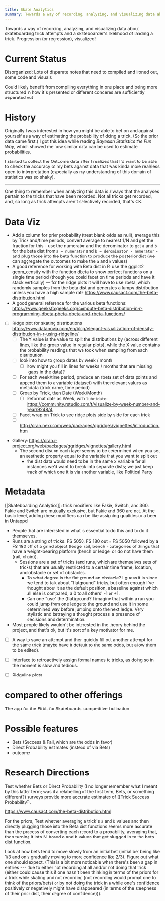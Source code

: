 ```yaml
---
title: Skate Analytics
summary: Towards a way of recording, analyzing, and visualizing data about skateboarding trick attempts and a skateboarder's likelihood of landing a trick. Progression (or regression), visualized!
---
```


Towards a way of recording, analyzing, and visualizing data about skateboarding trick attempts and a skateboarder's likelihood of landing a trick. Progression (or regression), visualized!

# Current Status
Disorganized: Lots of disparate notes that need to compiled and ironed out, some code and visuals

Could likely benefit from compiling everything in one place and being more structured in how it's presented or different concerns are sufficiently separated out

# History
Originally I was interested in how you might be able to bet on and against yourself as a way of estimating the probability of doing a trick. (So the prior data came first.) I got this idea while reading *Bayesian Statistics the Fun Way*, which showed me how similar data can be used to estimate probabilities.

I started to collect the Outcome data after I realized that I'd want to be able to check the accuracy of my bets against data that was kinda more real/less open to interpretation (especially as my understanding of this domain of statistics was so shaky).

---

One thing to remember when analyzing this data is always that the analyses pertain to the tricks that have been recorded. Not all tricks get recorded, and, so long as trick attempts aren't selectively recorded, that's OK.

# Data Viz
- Add a column for prior probability (treat blank odds as null), average this by Trick and/time periods, convert average to nearest 1/N and get the fraction for this - use the numerator and the denominator to get `a` and `b` for the beta dist from `a = numerator` and `b = denominator - numerator` - and plug those into the beta function to produce the posterior dist (we can aggregate the outcomes to make the `a` and `b` values)
- A good reference for working with Beta dist in R; use the ggplot2 geom_density with the function dbeta to show perfect functions on a single time period (though you could facet on time periods and have it stack vertically) — for the ridge plots it will have to use rbeta, which randomly samples from the beta dist and generates a lumpy distribution unless you have a high sample rate https://www.causact.com/the-beta-distribution.html
- A good general reference for the various beta functions: https://www.geeksforgeeks.org/compute-beta-distribution-in-r-programming-dbeta-pbeta-qbeta-and-rbeta-functions/

- [ ] Ridge plot for skating distributions https://www.datanovia.com/en/blog/elegant-visualization-of-density-distribution-in-r-using-ridgeline/
	- [ ] The Y value is the value to split the distributions by (across different lines, like the group value in regular plots), while the X value contains the probability readings that we took when sampling from each distribution
	- [ ] look into how to group dates by week / month
		- [ ] how might you fill in lines for weeks / months that are missing (gaps in the data)?
	- [ ] For each week/time period, produce an rbeta set of data points and append them to a variable (dataset) with the relevant values as metadata (trick name, time period)
	- [ ] Group by Trick, then Date (Week/Month)
		- [ ] Reformat date as Week, with `lubridate`: https://community.rstudio.com/t/visualize-by-week-number-and-year/9248/4
	- [ ] Facet wrap on Trick to see ridge plots side by side for each trick
	- [ ] http://cran.nexr.com/web/packages/ggridges/vignettes/introduction.html
- Gallery: https://cran.r-project.org/web/packages/ggridges/vignettes/gallery.html
	- The second dist on each layer seems to be determined when you set an aesthetic property equal to the variable that you want to split out
		- the dist data would need to be in the same x variable for all instances we'd want to break into separate dists; we just keep track of which one it is via another variable, like Political Party

# Metadata
[[Skateboarding Analytics]]: trick modifiers like Fakie, Switch, and 360. Fakie and Switch are mutually exclusive, but Fakie and 360 are not. At the basic level, adding these modifiers can be like assigning qualities to a beer in Untappd.
- People that are interested in what is essential to do this and to do it themselves.
- Runs are a string of tricks. FS 5050, FS 180 out = FS 5050 followed by a FS 180 off of a grind object (ledge, rail, bench - categories of things that have a weight-bearing platform (bench or ledge) or do not have them (rail, chain)).
	- Sessions are a set of tricks (and runs, which are themselves sets of tricks) that are usually restricted to a certain time frame, location, and obstacle or set of obstacles.
		- To what degree is the flat ground an obstacle? I guess it is since we tend to talk about "flatground" tricks, but often enough I've thought about it as the default position, a baseline against which all else is compared, a 0 to all others' -1 or +1.
		- Can one "use" the (flat)ground? I imagine that within a run you could jump from one ledge to the ground and use it in some determined way before jumping onto the next ledge. Very stylistic and betraying a thought process, a presence of decisions and determination.
- Most people likely wouldn't be interested in the theory behind the project, and that's ok, but it's sort of a key motivator for me.
- [ ] A way to save an attempt and then quickly fill out another attempt for the same trick (maybe have it default to the same odds, but allow them to be edited).
- [ ] Interface to retroactively assign formal names to tricks, as doing so in the moment is slow and tedious.
- [ ] Ridgeline plots


# compared to other offerings
The app for the Fitbit for Skateboards: competitive inclination

# Possible features
- Bets (Success & Fail, which are the odds in favor)
- Direct Probability estimates (instead of via Bets)
- outcome

# Research Directions
Test whether Bets or Direct Probability (I no longer remember what I meant by this latter term; was it a relabelling of the first term, Bets, or something different?) surveys provide more accurate estimates of [[Trick Success Probability]].

https://www.causact.com/the-beta-distribution.html

For the priors,
Test whether averaging a trick's `a` and `b` values and then directly plugging those into the Beta dist functions seems more accurate than the process of converting each record to a probability, averaging that, then turning it into N-based a and b values that get plugged in to the beta dist function.

Look at how bets tend to move slowly from an initial bet (initial bet being like 1/3 and only gradually moving to more confidence like 2/3). Figure out what one should expect. (This is a bit more noticable when there's been a gap in entries --- due to either not recording at all and/or not doing that trick (either could cause this if one hasn't been thinking in terms of the priors for a trick while skating and not recording (not recording would prompt one to think of the priors/bets) or by not doing the trick in a while one's confidence positively or negatively might have disappeared (in terms of the steepness of their prior dist, their degree of confidence))).